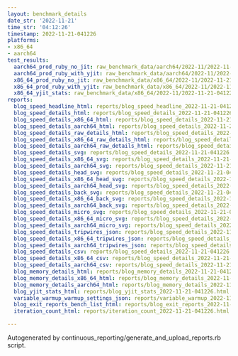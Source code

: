```yaml
---
layout: benchmark_details
date_str: '2022-11-21'
time_str: '04:12:26'
timestamp: 2022-11-21-041226
platforms:
- x86_64
- aarch64
test_results:
  aarch64_prod_ruby_no_jit: raw_benchmark_data/aarch64/2022-11/2022-11-21-041226_basic_benchmark_aarch64_prod_ruby_no_jit.json
  aarch64_prod_ruby_with_yjit: raw_benchmark_data/aarch64/2022-11/2022-11-21-041226_basic_benchmark_aarch64_prod_ruby_with_yjit.json
  x86_64_prod_ruby_no_jit: raw_benchmark_data/x86_64/2022-11/2022-11-21-041226_basic_benchmark_x86_64_prod_ruby_no_jit.json
  x86_64_prod_ruby_with_yjit: raw_benchmark_data/x86_64/2022-11/2022-11-21-041226_basic_benchmark_x86_64_prod_ruby_with_yjit.json
  x86_64_yjit_stats: raw_benchmark_data/x86_64/2022-11/2022-11-21-041226_basic_benchmark_x86_64_yjit_stats.json
reports:
  blog_speed_headline_html: reports/blog_speed_headline_2022-11-21-041226.html
  blog_speed_details_html: reports/blog_speed_details_2022-11-21-041226.html
  blog_speed_details_x86_64_html: reports/blog_speed_details_2022-11-21-041226.x86_64.html
  blog_speed_details_aarch64_html: reports/blog_speed_details_2022-11-21-041226.aarch64.html
  blog_speed_details_raw_details_html: reports/blog_speed_details_2022-11-21-041226.raw_details.html
  blog_speed_details_x86_64_raw_details_html: reports/blog_speed_details_2022-11-21-041226.x86_64.raw_details.html
  blog_speed_details_aarch64_raw_details_html: reports/blog_speed_details_2022-11-21-041226.aarch64.raw_details.html
  blog_speed_details_svg: reports/blog_speed_details_2022-11-21-041226.svg
  blog_speed_details_x86_64_svg: reports/blog_speed_details_2022-11-21-041226.x86_64.svg
  blog_speed_details_aarch64_svg: reports/blog_speed_details_2022-11-21-041226.aarch64.svg
  blog_speed_details_head_svg: reports/blog_speed_details_2022-11-21-041226.head.svg
  blog_speed_details_x86_64_head_svg: reports/blog_speed_details_2022-11-21-041226.x86_64.head.svg
  blog_speed_details_aarch64_head_svg: reports/blog_speed_details_2022-11-21-041226.aarch64.head.svg
  blog_speed_details_back_svg: reports/blog_speed_details_2022-11-21-041226.back.svg
  blog_speed_details_x86_64_back_svg: reports/blog_speed_details_2022-11-21-041226.x86_64.back.svg
  blog_speed_details_aarch64_back_svg: reports/blog_speed_details_2022-11-21-041226.aarch64.back.svg
  blog_speed_details_micro_svg: reports/blog_speed_details_2022-11-21-041226.micro.svg
  blog_speed_details_x86_64_micro_svg: reports/blog_speed_details_2022-11-21-041226.x86_64.micro.svg
  blog_speed_details_aarch64_micro_svg: reports/blog_speed_details_2022-11-21-041226.aarch64.micro.svg
  blog_speed_details_tripwires_json: reports/blog_speed_details_2022-11-21-041226.tripwires.json
  blog_speed_details_x86_64_tripwires_json: reports/blog_speed_details_2022-11-21-041226.x86_64.tripwires.json
  blog_speed_details_aarch64_tripwires_json: reports/blog_speed_details_2022-11-21-041226.aarch64.tripwires.json
  blog_speed_details_csv: reports/blog_speed_details_2022-11-21-041226.csv
  blog_speed_details_x86_64_csv: reports/blog_speed_details_2022-11-21-041226.x86_64.csv
  blog_speed_details_aarch64_csv: reports/blog_speed_details_2022-11-21-041226.aarch64.csv
  blog_memory_details_html: reports/blog_memory_details_2022-11-21-041226.html
  blog_memory_details_x86_64_html: reports/blog_memory_details_2022-11-21-041226.x86_64.html
  blog_memory_details_aarch64_html: reports/blog_memory_details_2022-11-21-041226.aarch64.html
  blog_yjit_stats_html: reports/blog_yjit_stats_2022-11-21-041226.html
  variable_warmup_warmup_settings_json: reports/variable_warmup_2022-11-21-041226.warmup_settings.json
  blog_exit_reports_bench_list_html: reports/blog_exit_reports_2022-11-21-041226.bench_list.html
  iteration_count_html: reports/iteration_count_2022-11-21-041226.html

---
```

Autogenerated by continuous_reporting/generate_and_upload_reports.rb script.
